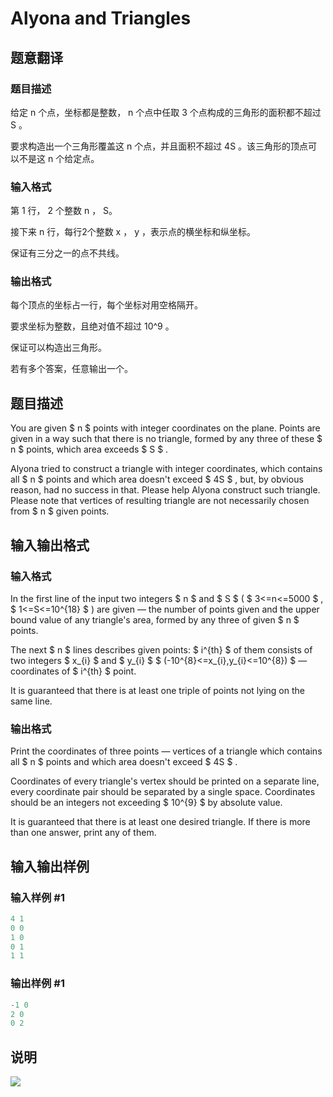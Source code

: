 # Alyona and Triangles

## 题意翻译

### 题目描述

给定 n 个点，坐标都是整数， n 个点中任取 3 个点构成的三角形的面积都不超过 S 。

要求构造出一个三角形覆盖这 n 个点，并且面积不超过 4S 。该三角形的顶点可以不是这 n 个给定点。

### 输入格式

第 1 行， 2 个整数 n ， S。

接下来 n 行，每行2个整数 x ， y ，表示点的横坐标和纵坐标。

保证有三分之一的点不共线。

### 输出格式

每个顶点的坐标占一行，每个坐标对用空格隔开。

要求坐标为整数，且绝对值不超过 10^9 。

保证可以构造出三角形。

若有多个答案，任意输出一个。

## 题目描述

You are given $ n $ points with integer coordinates on the plane. Points are given in a way such that there is no triangle, formed by any three of these $ n $ points, which area exceeds $ S $ .

Alyona tried to construct a triangle with integer coordinates, which contains all $ n $ points and which area doesn't exceed $ 4S $ , but, by obvious reason, had no success in that. Please help Alyona construct such triangle. Please note that vertices of resulting triangle are not necessarily chosen from $ n $ given points.

## 输入输出格式

### 输入格式

In the first line of the input two integers $ n $ and $ S $ ( $ 3<=n<=5000 $ , $ 1<=S<=10^{18} $ ) are given — the number of points given and the upper bound value of any triangle's area, formed by any three of given $ n $ points.

The next $ n $ lines describes given points: $ i^{th} $ of them consists of two integers $ x_{i} $ and $ y_{i} $ $ (-10^{8}<=x_{i},y_{i}<=10^{8}) $ — coordinates of $ i^{th} $ point.

It is guaranteed that there is at least one triple of points not lying on the same line.

### 输出格式

Print the coordinates of three points — vertices of a triangle which contains all $ n $ points and which area doesn't exceed $ 4S $ .

Coordinates of every triangle's vertex should be printed on a separate line, every coordinate pair should be separated by a single space. Coordinates should be an integers not exceeding $ 10^{9} $ by absolute value.

It is guaranteed that there is at least one desired triangle. If there is more than one answer, print any of them.

## 输入输出样例

### 输入样例 #1

```cpp
4 1
0 0
1 0
0 1
1 1

```
### 输出样例 #1

```cpp
-1 0
2 0
0 2
```


## 说明

 ![](https://cdn.luogu.com.cn/upload/vjudge_pic/CF682E/a50a6380b4bb33cf78d27777e2ce6dbca3fb7c3a.png)

